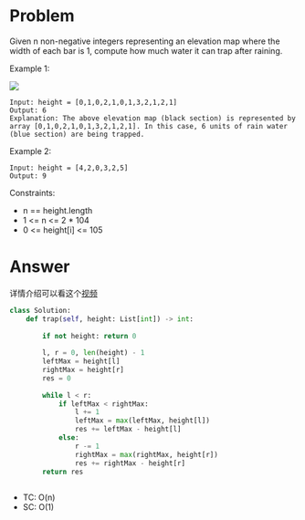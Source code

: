 # Problem

Given n non-negative integers representing an elevation map where the width of each bar is 1, compute how much water it can trap after raining.

Example 1:

![](https://assets.leetcode.com/uploads/2018/10/22/rainwatertrap.png)
```
Input: height = [0,1,0,2,1,0,1,3,2,1,2,1]
Output: 6
Explanation: The above elevation map (black section) is represented by array [0,1,0,2,1,0,1,3,2,1,2,1]. In this case, 6 units of rain water (blue section) are being trapped.
```

Example 2:
```
Input: height = [4,2,0,3,2,5]
Output: 9
```

Constraints:
- n == height.length
- 1 <= n <= 2 * 104
- 0 <= height[i] <= 105

# Answer

详情介绍可以看这个[视频](https://www.youtube.com/watch?v=ZI2z5pq0TqA)
```python
class Solution:
    def trap(self, height: List[int]) -> int:
        
        if not height: return 0
        
        l, r = 0, len(height) - 1
        leftMax = height[l]
        rightMax = height[r]
        res = 0
        
        while l < r:
            if leftMax < rightMax:
                l += 1
                leftMax = max(leftMax, height[l])
                res += leftMax - height[l]
            else:
                r -= 1
                rightMax = max(rightMax, height[r])
                res += rightMax - height[r]
        return res
        
```
- TC: O(n)
- SC: O(1)